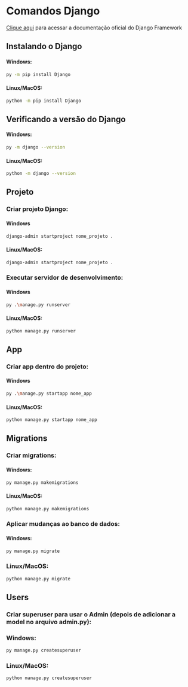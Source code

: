 # Comandos Django
[Clique aqui](https://docs.djangoproject.com/pt-br/4.1/) para acessar a documentação oficial do Django Framework

## Instalando o Django
#### Windows:
```sh
py -m pip install Django
```
#### Linux/MacOS:
```sh
python -m pip install Django
```
## Verificando a versão do Django
#### Windows:
```sh
py -m django --version
```
#### Linux/MacOS:
```sh
python -m django --version
```

## Projeto
### Criar projeto Django:
#### Windows
```sh
django-admin startproject nome_projeto .
```
#### Linux/MacOS:
```sh
django-admin startproject nome_projeto .
```

### Executar servidor de desenvolvimento:
#### Windows
```sh
py .\manage.py runserver
```
#### Linux/MacOS:
```sh
python manage.py runserver
```

## App
### Criar app dentro do projeto:
#### Windows
```sh
py .\manage.py startapp nome_app
```
#### Linux/MacOS:
```sh
python manage.py startapp nome_app
```

## Migrations
### Criar migrations:
#### Windows:
```sh
py manage.py makemigrations
```

#### Linux/MacOS:
```sh
python manage.py makemigrations
```
### Aplicar mudanças ao banco de dados:
#### Windows:
```sh
py manage.py migrate
```
### Linux/MacOS:
```sh
python manage.py migrate
```

## Users
### Criar superuser para usar o Admin (depois de adicionar a model no arquivo admin.py):
### Windows:
```sh
py manage.py createsuperuser
```
### Linux/MacOS:
```sh
python manage.py createsuperuser 

```